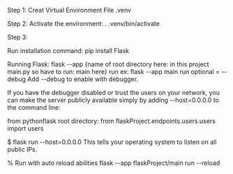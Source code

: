 Step 1: Creat Virtual Environment File .venv


Step 2: Activate the environment:
. .venv/bin/activate

Step 3:

Run installation command:
pip install Flask


Running Flask:
flask --app {name of root directory here: in this project main.py so have to run: main here} run
ex: flask --app main run 
optional = --debug
Add --debug to enable with debugger. 

If you have the debugger disabled or trust the users on your network, you can make the server publicly available simply by adding --host=0.0.0.0 to the command line:

from pythonflask root directory:
from flaskProject.endpoints.users.users import users

$ flask run --host=0.0.0.0
This tells your operating system to listen on all public IPs.

% Run with auto reload abilities
flask --app flaskProject/main run --reload